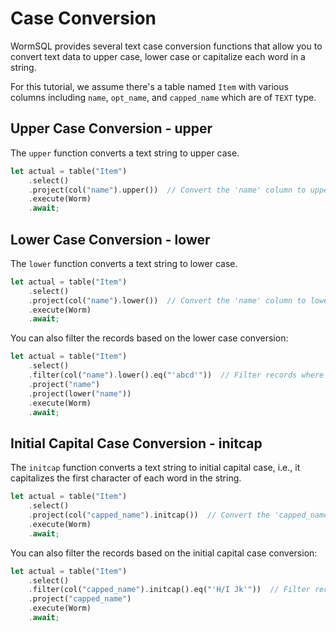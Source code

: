 # Case Conversion 

WormSQL provides several text case conversion functions that allow you to convert text data to upper case, lower case or capitalize each word in a string.

For this tutorial, we assume there's a table named `Item` with various columns including `name`, `opt_name`, and `capped_name` which are of `TEXT` type.

## Upper Case Conversion - upper

The `upper` function converts a text string to upper case.

```rust
let actual = table("Item")
    .select()
    .project(col("name").upper())  // Convert the 'name' column to upper case
    .execute(Worm)
    .await;
```

## Lower Case Conversion - lower

The `lower` function converts a text string to lower case.

```rust
let actual = table("Item")
    .select()
    .project(col("name").lower())  // Convert the 'name' column to lower case
    .execute(Worm)
    .await;
```

You can also filter the records based on the lower case conversion:

```rust
let actual = table("Item")
    .select()
    .filter(col("name").lower().eq("'abcd'"))  // Filter records where lower case of 'name' is 'abcd'
    .project("name")
    .project(lower("name"))
    .execute(Worm)
    .await;
```

## Initial Capital Case Conversion - initcap

The `initcap` function converts a text string to initial capital case, i.e., it capitalizes the first character of each word in the string.

```rust
let actual = table("Item")
    .select()
    .project(col("capped_name").initcap())  // Convert the 'capped_name' column to initial capital case
    .execute(Worm)
    .await;
```

You can also filter the records based on the initial capital case conversion:

```rust
let actual = table("Item")
    .select()
    .filter(col("capped_name").initcap().eq("'H/I Jk'"))  // Filter records where initial capital case of 'capped_name' is 'H/I Jk'
    .project("capped_name")
    .execute(Worm)
    .await;
```